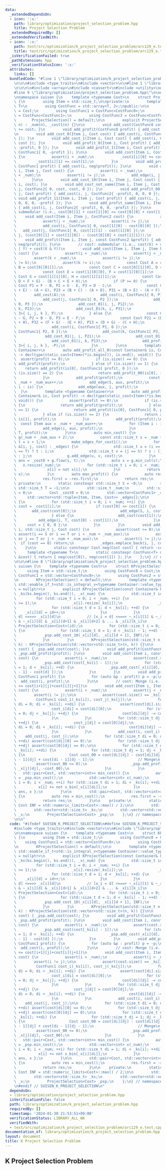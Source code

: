 ```yaml
---
data:
  _extendedDependsOn:
  - icon: ':x:'
    path: library/optimization/project_selection_problem.hpp
    title: Project Selection Problem
  _extendedRequiredBy: []
  _extendedVerifiedWith:
  - icon: ':x:'
    path: test/src/optimization/k_project_selection_problem/arc129_e.test.cpp
    title: test/src/optimization/k_project_selection_problem/arc129_e.test.cpp
  _isVerificationFailed: true
  _pathExtension: hpp
  _verificationStatusIcon: ':x:'
  attributes:
    links: []
  bundledCode: "#line 1 \"library/optimization/k_project_selection_problem.hpp\"\n\
    \n\n\n#include <type_traits>\n#include <vector>\n\n#line 1 \"library/optimization/project_selection_problem.hpp\"\
    \n\n\n\n#include <array>\n#include <cassert>\n#include <utility>\n#include <tuple>\n\
    #line 9 \"library/optimization/project_selection_problem.hpp\"\n\n#include <atcoder/maxflow>\n\
    \nnamespace suisen {\n    template <typename Cost>\n    struct ProjectSelection\
    \ {\n        using Item = std::size_t;\n\nprivate:\n        template <typename\
    \ T>\n        using CostFunc = std::array<T, 2>;\npublic:\n\n        using CostFunc0\
    \ = Cost;\n        using CostFunc1 = CostFunc<CostFunc0>;\n        using CostFunc2\
    \ = CostFunc<CostFunc1>;\n        using CostFunc3 = CostFunc<CostFunc2>;\n\n \
    \       ProjectSelection() = default;\n\n        explicit ProjectSelection(std::size_t\
    \ n) : _num(n), _cost1(n) {}\n\n        void add_cost(CostFunc0 cost) { _cost0\
    \ += cost; }\n        void add_profit(CostFunc0 profit) { add_cost(-profit); }\n\
    \n        void add_cost_0(Item i, Cost cost) { add_cost(i, CostFunc1{ cost, 0\
    \ }); }\n        void add_cost_1(Item i, Cost cost) { add_cost(i, CostFunc1{ 0,\
    \ cost }); }\n        void add_profit_0(Item i, Cost profit) { add_cost(i, CostFunc1{\
    \ -profit, 0 }); }\n        void add_profit_1(Item i, Cost profit) { add_cost(i,\
    \ CostFunc1{ 0, -profit }); }\n\n        void add_cost(Item i, CostFunc1 cost)\
    \ {\n            assert(i < _num);\n            _cost1[i][0] += cost[0];\n   \
    \         _cost1[i][1] += cost[1];\n        }\n        void add_profit(Item i,\
    \ CostFunc1 profit) { add_cost(i, neg(profit)); }\n\n        void add_cost_01(Item\
    \ i, Item j, Cost cost) {\n            assert(i < _num);\n            assert(j\
    \ < _num);\n            assert(i != j);\n            add_edge(i, j, cost);\n \
    \       }\n\n        void add_cost_10(Item i, Item j, Cost cost) { add_cost_01(j,\
    \ i, cost); }\n        void add_cost_not_same(Item i, Item j, Cost cost) { add_cost(i,\
    \ j, CostFunc2{ 0, cost, cost, 0 }); }\n        void add_profit_00(Item i, Item\
    \ j, Cost profit) { add_cost(i, j, CostFunc2{ -profit, 0, 0, 0 }); }\n       \
    \ void add_profit_11(Item i, Item j, Cost profit) { add_cost(i, j, CostFunc2{\
    \ 0, 0, 0, -profit }); }\n        void add_profit_same(Item i, Item j, Cost profit)\
    \ { add_cost(i, j, CostFunc2{ -profit, 0, 0, -profit }); }\n\n        // cost:\
    \ submodular (i.e., cost[0][1] + cost[1][0] >= cost[0][0] + cost[1][1])\n    \
    \    void add_cost(Item i, Item j, CostFunc2 cost) {\n            assert(i < _num);\n\
    \            assert(j < _num);\n            assert(i != j);\n            add_cost(cost[0][0]);\n\
    \            add_cost(i, CostFunc1{ 0, cost[1][0] - cost[0][0] });\n         \
    \   add_cost(j, CostFunc1{ 0, cost[1][1] - cost[1][0] });\n            add_cost_01(i,\
    \ j, (cost[0][1] + cost[1][0]) - (cost[0][0] + cost[1][1]));\n        }\n    \
    \    void add_profit(Item i, Item j, const CostFunc2 &profit) { add_cost(i, j,\
    \ neg(profit)); }\n\n        // cost: submodular (i.e., cost(X) + cost(Y) >= cost(X\
    \ | Y) + cost(X & Y))\n        void add_cost(Item i, Item j, Item k, CostFunc3\
    \ cost) {\n            assert(i < _num);\n            assert(j < _num);\n    \
    \        assert(k < _num);\n            assert(i != j);\n            assert(j\
    \ != k);\n            assert(k != i);\n            const Cost A = cost[0][0][0],\
    \ B = cost[0][0][1];\n            const Cost C = cost[0][1][0], D = cost[0][1][1];\n\
    \            const Cost E = cost[1][0][0], F = cost[1][0][1];\n            const\
    \ Cost G = cost[1][1][0], H = cost[1][1][1];\n            const Cost P = (A +\
    \ D + F + G) - (B + C + E + H);\n            if (P >= 0) {\n                const\
    \ Cost P1 = F - B, P2 = G - E, P3 = D - C;\n                const Cost P12 = (C\
    \ + E) - (A + G), P23 = (B + C) - (A + D), P31 = (B + E) - (A + F);\n        \
    \        add_cost(A);\n                add_cost(i, CostFunc1{ 0, P1 });\n    \
    \            add_cost(j, CostFunc1{ 0, P2 });\n                add_cost(k, CostFunc1{\
    \ 0, P3 });\n                add_cost_01(i, j, P12);\n                add_cost_01(j,\
    \ k, P23);\n                add_cost_01(k, i, P31);\n                add_profit_all_1(std::array<Item,\
    \ 3>{ i, j, k }, P);\n            } else {\n                const Cost P1 = C\
    \ - G, P2 = B - D, P3 = E - F;\n                const Cost P21 = (D + F) - (B\
    \ + H), P32 = (F + G) - (E + H), P13 = (D + G) - (C + H);\n                add_cost(H);\n\
    \                add_cost(i, CostFunc1{ P1, 0 });\n                add_cost(j,\
    \ CostFunc1{ P2, 0 });\n                add_cost(k, CostFunc1{ P3, 0 });\n   \
    \             add_cost_01(j, i, P21);\n                add_cost_01(k, j, P32);\n\
    \                add_cost_01(i, k, P13);\n                add_profit_all_0(std::array<Item,\
    \ 3>{ i, j, k }, -P);\n            }\n        }\n\n        template <typename\
    \ Container>\n        auto add_profit_all_0(const Container& is, Cost profit)\
    \ -> decltype(static_cast<Item>(*is.begin()), is.end(), void()) {\n          \
    \  assert(profit >= 0);\n            if (is.size() == 0) {\n                return\
    \ add_profit(profit);\n            } else if (is.size() == 1) {\n            \
    \    return add_profit(is[0], CostFunc1{ profit, 0 });\n            } else if\
    \ (is.size() == 2) {\n                return add_profit_00(is[0], is[1], profit);\n\
    \            }\n            add_profit(profit);\n            const Item aux =\
    \ _num + _num_aux++;\n            add_edge(S, aux, profit);\n            for (Item\
    \ i : is) {\n                add_edge(aux, i, profit);\n            }\n      \
    \  }\n        template <typename Container>\n        auto add_profit_all_1(const\
    \ Container& is, Cost profit) -> decltype(static_cast<Item>(*is.begin()), is.end(),\
    \ void()) {\n            assert(profit >= 0);\n            if (is.size() == 0)\
    \ {\n                return add_profit(profit);\n            } else if (is.size()\
    \ == 1) {\n                return add_profit(is[0], CostFunc1{ 0, profit });\n\
    \            } else if (is.size() == 2) {\n                return add_profit_11(is[0],\
    \ is[1], profit);\n            }\n            add_profit(profit);\n          \
    \  const Item aux = _num + _num_aux++;\n            for (Item i : is) {\n    \
    \            add_edge(i, aux, profit);\n            }\n            add_edge(aux,\
    \ T, profit);\n        }\n\n        auto min_cost() {\n            atcoder::mf_graph<Cost>\
    \ g(_num + _num_aux + 2);\n            const std::size_t s = _num + _num_aux,\
    \ t = s + 1;\n            make_edges_for_cost1();\n            for (const auto\
    \ &[i, j, cost] : _edges) {\n                std::size_t u = (i == S) ? s : (i\
    \ == T) ? t : i;\n                std::size_t v = (j == S) ? s : (j == T) ? t\
    \ : j;\n                g.add_edge(u, v, cost);\n            }\n            Cost\
    \ ans = _cost0 + g.flow(s, t);\n            auto x = g.min_cut(s);\n         \
    \   x.resize(_num);\n            for (std::size_t i = 0; i < _num; ++i) {\n  \
    \              x[i] = not x[i];\n            }\n            return std::make_pair(ans,\
    \ x);\n        }\n        auto max_profit() {\n            auto res = min_cost();\n\
    \            res.first = -res.first;\n            return res;\n        }\n   \
    \ private:\n        static constexpr std::size_t S = ~0;\n        static constexpr\
    \ std::size_t T = ~1;\n\n        std::size_t _num;\n        std::size_t _num_aux\
    \ = 0;\n        Cost _cost0 = 0;\n        std::vector<CostFunc1> _cost1;\n   \
    \     std::vector<std::tuple<Item, Item, Cost>> _edges{};\n\n        void make_edges_for_cost1()\
    \ {\n            for (std::size_t i = 0; i < _num; ++i) {\n                CostFunc1&\
    \ cost = _cost1[i];\n                if (cost[0] <= cost[1]) {\n             \
    \       add_cost(cost[0]);\n                    add_edge(S, i, cost[1] - cost[0]);\n\
    \                } else {\n                    add_cost(cost[1]);\n          \
    \          add_edge(i, T, cost[0] - cost[1]);\n                }\n           \
    \     cost = { 0, 0 };\n            }\n        }\n        void add_edge(std::size_t\
    \ i, std::size_t j, Cost cost) {\n            assert(cost >= 0);\n           \
    \ assert(i == S or i == T or i < _num + _num_aux);\n            assert(j == S\
    \ or j == T or j < _num + _num_aux);\n            assert(i != j);\n          \
    \  if (cost == 0) return;\n            _edges.emplace_back(i, j, cost);\n    \
    \    }\n\n        static constexpr Cost neg(Cost cost) { return -cost; }\n   \
    \     template <typename T>\n        static constexpr CostFunc<T> neg(const CostFunc<T>\
    \ &cost) { return { neg(cost[0]), neg(cost[1]) }; }\n    };\n} // namespace suisen\n\
    \n\n\n#line 8 \"library/optimization/k_project_selection_problem.hpp\"\n\nnamespace\
    \ suisen {\n    template <typename Cost>\n    struct KProjectSelection {\n   \
    \     using Item = std::size_t;\n        using CostFunc0 = Cost;\n        using\
    \ CostFunc1 = std::vector<CostFunc0>;\n        using CostFunc2 = std::vector<CostFunc1>;\n\
    \n        KProjectSelection() = default;\n\n        template <typename Container,\
    \ std::enable_if_t<std::is_integral_v<typename Container::value_type>, std::nullptr_t>\
    \ = nullptr>\n        explicit KProjectSelection(const Container& ks) : _num(ks.size()),\
    \ _ks(ks.begin(), ks.end()), _x(_num) {\n            std::size_t id = 0;\n   \
    \         for (std::size_t i = 0; i < _num; ++i) {\n                assert(_ks[i]\
    \ >= 1);\n                _x[i].resize(_ks[i]);\n                _x[i][0] = ~0;\n\
    \                for (std::size_t d = 1; d < _ks[i]; ++d) {\n                \
    \    _x[i][d] = id++;\n                }\n            }\n            // [x_i <\
    \ d] <===> _x[i][d]\n            // [x_i = d] <===> ~_x[i][1] & ~_x[i][2] & ...\
    \ & ~_x[i][d] & _x[i][d+1] & _x[i][d+2] & ... & _x[i][k_i]\n            _psp =\
    \ ProjectSelection<Cost>(id);\n            for (std::size_t i = 0; i < _num; ++i)\
    \ {\n                for (std::size_t d = 1; d < _ks[i] - 1; ++d) {\n        \
    \            _psp.add_cost_10(_x[i][d], _x[i][d + 1], INF);\n                }\n\
    \            }\n        }\n        KProjectSelection(std::size_t n, std::size_t\
    \ k) : KProjectSelection(std::vector<std::size_t>(n, k)) {}\n\n        void add_cost(CostFunc0\
    \ cost) { _psp.add_cost(cost); }\n        void add_profit(CostFunc0 profit) {\
    \ _psp.add_profit(profit); }\n\n        void add_cost(Item i, const CostFunc1&\
    \ cost) {\n            assert(i < _num);\n            assert(cost.size() == _ks[i]);\n\
    \            _psp.add_cost(cost[_ks[i] - 1]);\n            for (std::size_t d\
    \ = 1; d < _ks[i]; ++d) {\n                _psp.add_cost(_x[i][d], { 0, cost[d\
    \ - 1] - cost[d] });\n            }\n        }\n        void add_profit(Item i,\
    \ CostFunc1 profit) {\n            for (auto &p : profit) p = -p;\n          \
    \  add_cost(i, profit);\n        }\n\n        // cost: Monge (i.e., cost[i][j]+cost[i+1][j+1]\
    \ <= cost[i+1][j]+cost[i][j+1])\n        void add_cost(Item i, Item j, CostFunc2\
    \ cost) {\n            assert(i < _num);\n            assert(j < _num);\n    \
    \        assert(i != j);\n\n            assert(cost.size() == _ks[i]);\n\n   \
    \         CostFunc1 cost_i(_ks[i]), cost_j(_ks[j]);\n            for (std::size_t\
    \ di = 0; di < _ks[i]; ++di) {\n                assert(cost[di].size() == _ks[j]);\n\
    \                cost_i[di] = cost[di][0];\n                for (std::size_t dj\
    \ = 0; dj < _ks[j]; ++dj) {\n                    cost[di][dj] -= cost_i[di];\n\
    \                }\n            }\n            for (std::size_t dj = 0; dj < _ks[j];\
    \ ++dj) {\n                cost_j[dj] = cost[0][dj];\n                for (std::size_t\
    \ di = 0; di < _ks[i]; ++di) {\n                    cost[di][dj] -= cost_j[dj];\n\
    \                }\n            }\n            add_cost(i, cost_i);\n        \
    \    add_cost(j, cost_j);\n\n            for (std::size_t di = 0; di < _ks[i];\
    \ ++di) assert(cost[di][0] == 0);\n            for (std::size_t dj = 0; dj < _ks[j];\
    \ ++dj) assert(cost[0][dj] == 0);\n\n            for (std::size_t di = 1; di <\
    \ _ks[i]; ++di) {\n                for (std::size_t dj = 1; dj < _ks[j]; ++dj)\
    \ {\n                    Cost cost_00 = cost[di][dj] - cost[di][dj - 1] - cost[di\
    \ - 1][dj] + cost[di - 1][dj - 1];\n                    // Monge\n           \
    \         assert(cost_00 <= 0);\n                    _psp.add_profit_00(_x[i][di],\
    \ _x[j][dj], -cost_00);\n                }\n            }\n        }\n\n     \
    \   std::pair<Cost, std::vector<int>> min_cost() {\n            auto [ans, x_bin]\
    \ = _psp.min_cost();\n            std::vector<int> x(_num);\n            for (std::size_t\
    \ i = 0; i < _num; ++i) for (std::size_t di = 1; di < _ks[i]; ++di) {\n      \
    \          x[i] += not x_bin[_x[i][di]];\n            }\n            return {\
    \ ans, x };\n        }\n\n        std::pair<Cost, std::vector<int>> max_profit()\
    \ {\n            auto res = min_cost();\n            res.first = -res.first;\n\
    \            return res;\n        }\n\n    private:\n        static constexpr\
    \ Cost INF = std::numeric_limits<Cost>::max() / 2;\n\n        std::size_t _num;\n\
    \        std::vector<std::size_t> _ks;\n        std::vector<std::vector<std::size_t>>\
    \ _x;\n        ProjectSelection<Cost> _psp;\n    };\n} // namespace suisen\n\n\
    \n\n"
  code: "#ifndef SUISEN_K_PROJECT_SELECTION\n#define SUISEN_K_PROJECT_SELECTION\n\n\
    #include <type_traits>\n#include <vector>\n\n#include \"library/optimization/project_selection_problem.hpp\"\
    \n\nnamespace suisen {\n    template <typename Cost>\n    struct KProjectSelection\
    \ {\n        using Item = std::size_t;\n        using CostFunc0 = Cost;\n    \
    \    using CostFunc1 = std::vector<CostFunc0>;\n        using CostFunc2 = std::vector<CostFunc1>;\n\
    \n        KProjectSelection() = default;\n\n        template <typename Container,\
    \ std::enable_if_t<std::is_integral_v<typename Container::value_type>, std::nullptr_t>\
    \ = nullptr>\n        explicit KProjectSelection(const Container& ks) : _num(ks.size()),\
    \ _ks(ks.begin(), ks.end()), _x(_num) {\n            std::size_t id = 0;\n   \
    \         for (std::size_t i = 0; i < _num; ++i) {\n                assert(_ks[i]\
    \ >= 1);\n                _x[i].resize(_ks[i]);\n                _x[i][0] = ~0;\n\
    \                for (std::size_t d = 1; d < _ks[i]; ++d) {\n                \
    \    _x[i][d] = id++;\n                }\n            }\n            // [x_i <\
    \ d] <===> _x[i][d]\n            // [x_i = d] <===> ~_x[i][1] & ~_x[i][2] & ...\
    \ & ~_x[i][d] & _x[i][d+1] & _x[i][d+2] & ... & _x[i][k_i]\n            _psp =\
    \ ProjectSelection<Cost>(id);\n            for (std::size_t i = 0; i < _num; ++i)\
    \ {\n                for (std::size_t d = 1; d < _ks[i] - 1; ++d) {\n        \
    \            _psp.add_cost_10(_x[i][d], _x[i][d + 1], INF);\n                }\n\
    \            }\n        }\n        KProjectSelection(std::size_t n, std::size_t\
    \ k) : KProjectSelection(std::vector<std::size_t>(n, k)) {}\n\n        void add_cost(CostFunc0\
    \ cost) { _psp.add_cost(cost); }\n        void add_profit(CostFunc0 profit) {\
    \ _psp.add_profit(profit); }\n\n        void add_cost(Item i, const CostFunc1&\
    \ cost) {\n            assert(i < _num);\n            assert(cost.size() == _ks[i]);\n\
    \            _psp.add_cost(cost[_ks[i] - 1]);\n            for (std::size_t d\
    \ = 1; d < _ks[i]; ++d) {\n                _psp.add_cost(_x[i][d], { 0, cost[d\
    \ - 1] - cost[d] });\n            }\n        }\n        void add_profit(Item i,\
    \ CostFunc1 profit) {\n            for (auto &p : profit) p = -p;\n          \
    \  add_cost(i, profit);\n        }\n\n        // cost: Monge (i.e., cost[i][j]+cost[i+1][j+1]\
    \ <= cost[i+1][j]+cost[i][j+1])\n        void add_cost(Item i, Item j, CostFunc2\
    \ cost) {\n            assert(i < _num);\n            assert(j < _num);\n    \
    \        assert(i != j);\n\n            assert(cost.size() == _ks[i]);\n\n   \
    \         CostFunc1 cost_i(_ks[i]), cost_j(_ks[j]);\n            for (std::size_t\
    \ di = 0; di < _ks[i]; ++di) {\n                assert(cost[di].size() == _ks[j]);\n\
    \                cost_i[di] = cost[di][0];\n                for (std::size_t dj\
    \ = 0; dj < _ks[j]; ++dj) {\n                    cost[di][dj] -= cost_i[di];\n\
    \                }\n            }\n            for (std::size_t dj = 0; dj < _ks[j];\
    \ ++dj) {\n                cost_j[dj] = cost[0][dj];\n                for (std::size_t\
    \ di = 0; di < _ks[i]; ++di) {\n                    cost[di][dj] -= cost_j[dj];\n\
    \                }\n            }\n            add_cost(i, cost_i);\n        \
    \    add_cost(j, cost_j);\n\n            for (std::size_t di = 0; di < _ks[i];\
    \ ++di) assert(cost[di][0] == 0);\n            for (std::size_t dj = 0; dj < _ks[j];\
    \ ++dj) assert(cost[0][dj] == 0);\n\n            for (std::size_t di = 1; di <\
    \ _ks[i]; ++di) {\n                for (std::size_t dj = 1; dj < _ks[j]; ++dj)\
    \ {\n                    Cost cost_00 = cost[di][dj] - cost[di][dj - 1] - cost[di\
    \ - 1][dj] + cost[di - 1][dj - 1];\n                    // Monge\n           \
    \         assert(cost_00 <= 0);\n                    _psp.add_profit_00(_x[i][di],\
    \ _x[j][dj], -cost_00);\n                }\n            }\n        }\n\n     \
    \   std::pair<Cost, std::vector<int>> min_cost() {\n            auto [ans, x_bin]\
    \ = _psp.min_cost();\n            std::vector<int> x(_num);\n            for (std::size_t\
    \ i = 0; i < _num; ++i) for (std::size_t di = 1; di < _ks[i]; ++di) {\n      \
    \          x[i] += not x_bin[_x[i][di]];\n            }\n            return {\
    \ ans, x };\n        }\n\n        std::pair<Cost, std::vector<int>> max_profit()\
    \ {\n            auto res = min_cost();\n            res.first = -res.first;\n\
    \            return res;\n        }\n\n    private:\n        static constexpr\
    \ Cost INF = std::numeric_limits<Cost>::max() / 2;\n\n        std::size_t _num;\n\
    \        std::vector<std::size_t> _ks;\n        std::vector<std::vector<std::size_t>>\
    \ _x;\n        ProjectSelection<Cost> _psp;\n    };\n} // namespace suisen\n\n\
    \n#endif // SUISEN_K_PROJECT_SELECTION\n"
  dependsOn:
  - library/optimization/project_selection_problem.hpp
  isVerificationFile: false
  path: library/optimization/k_project_selection_problem.hpp
  requiredBy: []
  timestamp: '2024-01-30 21:53:51+09:00'
  verificationStatus: LIBRARY_ALL_WA
  verifiedWith:
  - test/src/optimization/k_project_selection_problem/arc129_e.test.cpp
documentation_of: library/optimization/k_project_selection_problem.hpp
layout: document
title: K Project Selection Problem
---
```

## K Project Selection Problem
